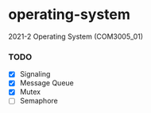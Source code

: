 # operating-system
2021-2 Operating System (COM3005_01)


### TODO
- [x] Signaling 
- [x] Message Queue
- [X] Mutex
- [ ] Semaphore
